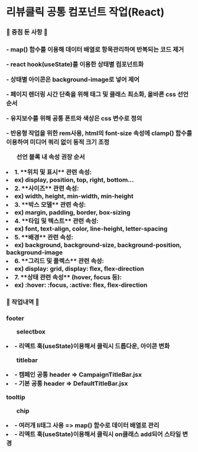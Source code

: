 <h1> 리뷰클릭 공통 컴포넌트 작업(React) </h1>


<h3>🔧 중점 둔 사항 🔧 <h3>
<p>- map() 함수를 이용해 데이터 배열로 항목관리하여 반복되는 코드 제거</p>
<p>- react hook(useState)를 이용한 상태별 컴포넌트화</p>
<p>- 상태별 아이콘은 background-image로 넣어 제어</p>
<p>- 페이지 렌더링 시간 단축을 위해 태그 및 클래스 최소화, 올바른 css 선언순서</p>
<p>- 유지보수를 위해 공통 폰트와 색상은 css 변수로 정의</p>
<p>- 반응형 작업을 위한 rem사용, html의 font-size 속성에 clamp() 함수를 이용하여 미디어 쿼리 없이 동적 크기 조정 </p>


<ul>선언 블록 내 속성 권장 순서</ul>
<li>1. **위치 및 표시** 관련 속성: </li>
<li>ex) display, position, top, right, bottom...</li>
<li>2. **사이즈** 관련 속성: </li>
<li>ex) width, height, min-width, min-height</li>
<li>3. **박스 모델** 관련 속성: </li>
<li>ex) margin, padding, border, box-sizing</li>
<li>4. **타입 및 텍스트** 관련 속성: </li>
<li>ex) font, text-align, color, line-height, letter-spacing</li>
<li>5. **배경** 관련 속성:  </li>
<li>ex) background, background-size, background-position, background-image</li>
<li>6. **그리드 및 플렉스** 관련 속성: </li>
<li>ex) display: grid, display: flex, flex-direction </li>
<li>7. **상태 관련 속성** (hover, focus 등):</li>
<li>ex) :hover: :focus, :active: flex, flex-direction </li>




<h3>🔧 작업내역 🔧 <h3>
<p>footer</p> 
<ul>selectbox</ul>
<li>- 리엑트 훅(useState)이용해서 클릭시 드롭다운, 아이콘 변화</li>
<ul>titlebar</ul>
<li>- 캠페인 공통 header => CampaignTitleBar.jsx</li>
<li>- 기본 공통 header => DefaultTitleBar.jsx</li>
<p>tooltip</p> 
<ul>chip</ul>
<li>- 여러개 li태그 사용 => map() 함수로 데이터 배열로 관리</li>
<li>- 리엑트 훅(useState)이용해서 클릭시 on클래스 add되어 스타일 변경</li>







